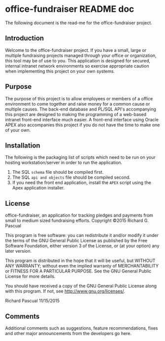 # office-fundraiser README doc #
The following document is the read-me for the office-fundraiser project.

## Introduction ##

Welcome to the office-fundraiser project. If you have a small, large or multiple fundraising projects managed through your office or organization, this tool may be of use to you. This application is designed for secured, internal intranet network environments so exercise appropriate caution when implementing this project on your own systems.

## Purpose ##

The purpose of this project is to allow employees or members of a office environment to come together and raise money for a common cause or multiple causes. The back-end database and PL/SQL API's accompanying this project are designed to making the programming of a web-based intranet front-end interface much easier. A front-end interface using Oracle APEX also accompanies this project if you do not have the time to make one of your own.

## Installation ##

The following is the packaging list of scripts which need to be run on your hosting workstation/server in order to run the application.

1. The SQL `schema` file should be compiled first.
1. The SQL `api and objects` file should be compiled second.
1. If you need the front end application, install the `APEX` script using the Apex application installer.

## License ##

office-fundraiser, an application for tracking pledges and payments from small to medium sized fundraising efforts.  Copyright ©2015 Richard G. Pascual

This program is free software: you can redistribute it and/or modify it under the terms of the GNU General Public License as published by the Free Software Foundation, either version 3 of the License, or (at your option) any later version.

This program is distributed in the hope that it will be useful, but WITHOUT ANY WARRANTY; without even the implied warranty of MERCHANTABILITY or FITNESS FOR A PARTICULAR PURPOSE. See the GNU General Public License for more details.

You should have received a copy of the GNU General Public License along with this program. If not, see http://www.gnu.org/licenses/.


Richard Pascual
11/15/2015


## Comments ##

Additional comments such as suggestions, feature recommendations, fixes and other major announcements from the developers go here.
